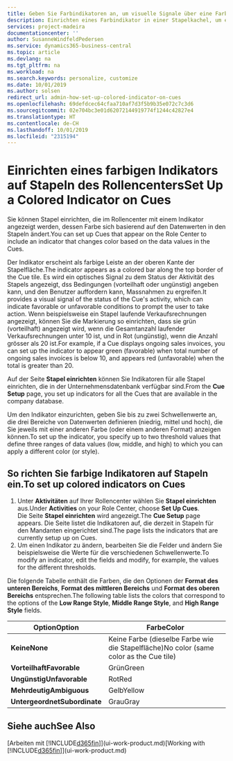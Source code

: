 ```yaml
---
title: Geben Sie Farbindikatoren an, um visuelle Signale über eine Farbaktivität anzupassen | Microsoft Docs
description: Einrichten eines Farbindikator in einer Stapelkachel, um ein personalisiertes visuelles Signal der Farb-Aktivität zu erhalten.
services: project-madeira
documentationcenter: ''
author: SusanneWindfeldPedersen
ms.service: dynamics365-business-central
ms.topic: article
ms.devlang: na
ms.tgt_pltfrm: na
ms.workload: na
ms.search.keywords: personalize, customize
ms.date: 10/01/2019
ms.author: solsen
redirect_url: admin-how-set-up-colored-indicator-on-cues
ms.openlocfilehash: 69defdcec64cfaa710af7d3f5b9b35e072c7c3d6
ms.sourcegitcommit: 02e704bc3e01d62072144919774f1244c42827e4
ms.translationtype: HT
ms.contentlocale: de-CH
ms.lasthandoff: 10/01/2019
ms.locfileid: "2315194"
---
```

# <a name="set-up-a-colored-indicator-on-cues"></a><span data-ttu-id="dc012-103">Einrichten eines farbigen Indikators auf Stapeln des Rollencenters</span><span class="sxs-lookup"><span data-stu-id="dc012-103">Set Up a Colored Indicator on Cues</span></span>
<span data-ttu-id="dc012-104">Sie können Stapel einrichten, die im Rollencenter mit einem Indikator angezeigt werden, dessen Farbe sich basierend auf den Datenwerten in den Stapeln ändert.</span><span class="sxs-lookup"><span data-stu-id="dc012-104">You can set up Cues that appear on the Role Center to include an indicator that changes color based on the data values in the Cues.</span></span>

<span data-ttu-id="dc012-105">Der Indikator erscheint als farbige Leiste an der oberen Kante der Stapelfläche.</span><span class="sxs-lookup"><span data-stu-id="dc012-105">The indicator appears as a colored bar along the top border of the Cue tile.</span></span> <span data-ttu-id="dc012-106">Es wird ein optisches Signal zu dem Status der Aktivität des Stapels angezeigt, dss Bedingungen (vorteilhaft oder ungünstig) angeben kann, und den Benutzer auffordern kann, Massnahmen zu ergreifen.</span><span class="sxs-lookup"><span data-stu-id="dc012-106">It provides a visual signal of the status of the Cue's activity, which can indicate favorable or unfavorable conditions to prompt the user to take action.</span></span> <span data-ttu-id="dc012-107">Wenn beispielsweise ein Stapel laufende Verkaufsrechnungen angezeigt, können Sie die Markierung so einrichten, dass sie grün (vorteilhaft) angezeigt wird, wenn die Gesamtanzahl laufender Verkaufsrechnungen unter 10 ist, und in Rot (ungünstig), wenn die Anzahl grösser als 20 ist.</span><span class="sxs-lookup"><span data-stu-id="dc012-107">For example, if a Cue displays ongoing sales invoices, you can set up the indicator to appear green (favorable) when total number of ongoing sales invoices is below 10, and appears red (unfavorable) when the total is greater than 20.</span></span>

<span data-ttu-id="dc012-108">Auf der Seite **Stapel einrichten** können Sie Indikatoren für alle Stapel einrichten, die in der Unternehmensdatenbank verfügbar sind.</span><span class="sxs-lookup"><span data-stu-id="dc012-108">From the **Cue Setup** page, you set up indicators for all the Cues that are available in the company database.</span></span>

<span data-ttu-id="dc012-109">Um den Indikator einzurichten, geben Sie bis zu zwei Schwellenwerte an, die drei Bereiche von Datenwerten definieren (niedrig, mittel und hoch), die Sie jeweils mit einer anderen Farbe (oder einem anderen Format) anzeigen können.</span><span class="sxs-lookup"><span data-stu-id="dc012-109">To set up the indicator, you specify up to two threshold values that define three ranges of data values (low, middle, and high) to which you can apply a different color (or style).</span></span>

## <a name="to-set-up-colored-indicators-on-cues"></a><span data-ttu-id="dc012-110">So richten Sie farbige Indikatoren auf Stapeln ein.</span><span class="sxs-lookup"><span data-stu-id="dc012-110">To set up colored indicators on Cues</span></span>
1. <span data-ttu-id="dc012-111">Unter **Aktivitäten** auf Ihrer Rollencenter wählen Sie **Stapel einrichten** aus.</span><span class="sxs-lookup"><span data-stu-id="dc012-111">Under **Activities** on your Role Center, choose **Set Up Cues**.</span></span>  
   <span data-ttu-id="dc012-112">Die Seite **Stapel einrichten** wird angezeigt.</span><span class="sxs-lookup"><span data-stu-id="dc012-112">The **Cue Setup** page appears.</span></span> <span data-ttu-id="dc012-113">Die Seite listet die Indikatoren auf, die derzeit in Stapeln für den Mandanten eingerichtet sind.</span><span class="sxs-lookup"><span data-stu-id="dc012-113">The page lists the indicators that are currently setup up on Cues.</span></span>
2. <span data-ttu-id="dc012-114">Um einen Indikator zu ändern, bearbeiten Sie die Felder und ändern Sie beispielsweise die Werte für die verschiedenen Schwellenwerte.</span><span class="sxs-lookup"><span data-stu-id="dc012-114">To modify an indicator, edit the fields and modify, for example, the values for the different thresholds.</span></span>  

<span data-ttu-id="dc012-115">Die folgende Tabelle enthält die Farben, die den Optionen der **Format des unteren Bereichs**, **Format des mittleren Bereichs** und **Format des oberen Bereichs** entsprechen.</span><span class="sxs-lookup"><span data-stu-id="dc012-115">The following table lists the colors that correspond to the options of the **Low Range Style**, **Middle Range Style**, and **High Range Style** fields.</span></span>

| <span data-ttu-id="dc012-116">Option</span><span class="sxs-lookup"><span data-stu-id="dc012-116">Option</span></span> | <span data-ttu-id="dc012-117">Farbe</span><span class="sxs-lookup"><span data-stu-id="dc012-117">Color</span></span> |
| --- | --- |
| <span data-ttu-id="dc012-118">**Keine**</span><span class="sxs-lookup"><span data-stu-id="dc012-118">**None**</span></span> |<span data-ttu-id="dc012-119">Keine Farbe (dieselbe Farbe wie die Stapelfläche)</span><span class="sxs-lookup"><span data-stu-id="dc012-119">No color (same color as the Cue tile)</span></span>|
| <span data-ttu-id="dc012-120">**Vorteilhaft**</span><span class="sxs-lookup"><span data-stu-id="dc012-120">**Favorable**</span></span> |<span data-ttu-id="dc012-121">Grün</span><span class="sxs-lookup"><span data-stu-id="dc012-121">Green</span></span> |
| <span data-ttu-id="dc012-122">**Ungünstig**</span><span class="sxs-lookup"><span data-stu-id="dc012-122">**Unfavorable**</span></span> |<span data-ttu-id="dc012-123">Rot</span><span class="sxs-lookup"><span data-stu-id="dc012-123">Red</span></span> |
| <span data-ttu-id="dc012-124">**Mehrdeutig**</span><span class="sxs-lookup"><span data-stu-id="dc012-124">**Ambiguous**</span></span> |<span data-ttu-id="dc012-125">Gelb</span><span class="sxs-lookup"><span data-stu-id="dc012-125">Yellow</span></span> |
| <span data-ttu-id="dc012-126">**Untergeordnet**</span><span class="sxs-lookup"><span data-stu-id="dc012-126">**Subordinate**</span></span> |<span data-ttu-id="dc012-127">Grau</span><span class="sxs-lookup"><span data-stu-id="dc012-127">Gray</span></span> |

## <a name="see-also"></a><span data-ttu-id="dc012-128">Siehe auch</span><span class="sxs-lookup"><span data-stu-id="dc012-128">See Also</span></span>
<span data-ttu-id="dc012-129">[Arbeiten mit [!INCLUDE[d365fin](includes/d365fin_md.md)]](ui-work-product.md)</span><span class="sxs-lookup"><span data-stu-id="dc012-129">[Working with [!INCLUDE[d365fin](includes/d365fin_md.md)]](ui-work-product.md)</span></span>
